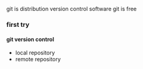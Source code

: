 git is distribution version control software
git is free

### first try
#### git version control
+ local repository
+ remote repository
